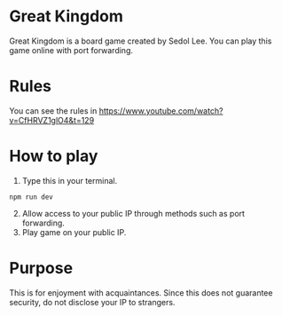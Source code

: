 # Great Kingdom
Great Kingdom is a board game created by Sedol Lee. You can play this game online with port forwarding.

# Rules
You can see the rules in https://www.youtube.com/watch?v=CfHRVZ1glO4&t=129

# How to play
1. Type this in your terminal.
```
npm run dev
```
2. Allow access to your public IP through methods such as port forwarding.
3. Play game on your public IP.

# Purpose
This is for enjoyment with acquaintances. Since this does not guarantee security, do not disclose your IP to strangers.